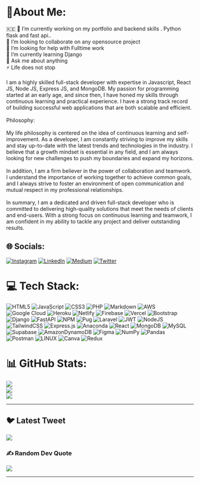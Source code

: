 # 🐻About Me:
🇰🇪
🔭 I’m currently working on my portfolio and backend skills . Python flask and fast api..<br>👯 I’m looking to collaborate on any opensource project<br>🤝 I’m looking for help with Fulltime work<br>🌱 I’m currently learning Django<br>💬 Ask me about anything<br>⚡ Life does not stop<br><br>I am a highly skilled full-stack developer with expertise in Javascript, React JS, Node JS, Express JS, and MongoDB. My passion for programming started at an early age, and since then, I have honed my skills through continuous learning and practical experience. I have a strong track record of building successful web applications that are both scalable and efficient.<br><br>Philosophy:<br><br>My life philosophy is centered on the idea of continuous learning and self-improvement. As a developer, I am constantly striving to improve my skills and stay up-to-date with the latest trends and technologies in the industry. I believe that a growth mindset is essential in any field, and I am always looking for new challenges to push my boundaries and expand my horizons.<br><br>In addition, I am a firm believer in the power of collaboration and teamwork. I understand the importance of working together to achieve common goals, and I always strive to foster an environment of open communication and mutual respect in my professional relationships.<br><br>In summary, I am a dedicated and driven full-stack developer who is committed to delivering high-quality solutions that meet the needs of clients and end-users. With a strong focus on continuous learning and teamwork, I am confident in my ability to tackle any project and deliver outstanding results.

## 🌐 Socials:
[![Instagram](https://img.shields.io/badge/Instagram-%23E4405F.svg?logo=Instagram&logoColor=white)](https://instagram.com/nziokiandrew) [![LinkedIn](https://img.shields.io/badge/LinkedIn-%230077B5.svg?logo=linkedin&logoColor=white)](https://linkedin.com/in/Andrew-Nzioki) [![Medium](https://img.shields.io/badge/Medium-12100E?logo=medium&logoColor=white)](https://medium.com/@Andrew-Nzioki) [![Twitter](https://img.shields.io/badge/Twitter-%231DA1F2.svg?logo=Twitter&logoColor=white)](https://twitter.com/NziokiAndrew) 

# 💻 Tech Stack:
![HTML5](https://img.shields.io/badge/html5-%23E34F26.svg?style=plastic&logo=html5&logoColor=white) ![JavaScript](https://img.shields.io/badge/javascript-%23323330.svg?style=plastic&logo=javascript&logoColor=%23F7DF1E) ![CSS3](https://img.shields.io/badge/css3-%231572B6.svg?style=plastic&logo=css3&logoColor=white) ![PHP](https://img.shields.io/badge/php-%23777BB4.svg?style=plastic&logo=php&logoColor=white) ![Markdown](https://img.shields.io/badge/markdown-%23000000.svg?style=plastic&logo=markdown&logoColor=white) ![AWS](https://img.shields.io/badge/AWS-%23FF9900.svg?style=plastic&logo=amazon-aws&logoColor=white) ![Google Cloud](https://img.shields.io/badge/Google%20Cloud-%234285F4.svg?style=plastic&logo=google-cloud&logoColor=white) ![Heroku](https://img.shields.io/badge/heroku-%23430098.svg?style=plastic&logo=heroku&logoColor=white) ![Netlify](https://img.shields.io/badge/netlify-%23000000.svg?style=plastic&logo=netlify&logoColor=#00C7B7) ![Firebase](https://img.shields.io/badge/firebase-%23039BE5.svg?style=plastic&logo=firebase) ![Vercel](https://img.shields.io/badge/vercel-%23000000.svg?style=plastic&logo=vercel&logoColor=white) ![Bootstrap](https://img.shields.io/badge/bootstrap-%23563D7C.svg?style=plastic&logo=bootstrap&logoColor=white) ![Django](https://img.shields.io/badge/django-%23092E20.svg?style=plastic&logo=django&logoColor=white) ![FastAPI](https://img.shields.io/badge/FastAPI-005571?style=plastic&logo=fastapi) ![NPM](https://img.shields.io/badge/NPM-%23000000.svg?style=plastic&logo=npm&logoColor=white) ![Pug](https://img.shields.io/badge/Pug-FFF?style=plastic&logo=pug&logoColor=A86454) ![Laravel](https://img.shields.io/badge/laravel-%23FF2D20.svg?style=plastic&logo=laravel&logoColor=white) ![JWT](https://img.shields.io/badge/JWT-black?style=plastic&logo=JSON%20web%20tokens) ![NodeJS](https://img.shields.io/badge/node.js-6DA55F?style=plastic&logo=node.js&logoColor=white) ![TailwindCSS](https://img.shields.io/badge/tailwindcss-%2338B2AC.svg?style=plastic&logo=tailwind-css&logoColor=white) ![Express.js](https://img.shields.io/badge/express.js-%23404d59.svg?style=plastic&logo=express&logoColor=%2361DAFB) ![Anaconda](https://img.shields.io/badge/Anaconda-%2344A833.svg?style=plastic&logo=anaconda&logoColor=white) ![React](https://img.shields.io/badge/react-%2320232a.svg?style=plastic&logo=react&logoColor=%2361DAFB) ![MongoDB](https://img.shields.io/badge/MongoDB-%234ea94b.svg?style=plastic&logo=mongodb&logoColor=white) ![MySQL](https://img.shields.io/badge/mysql-%2300f.svg?style=plastic&logo=mysql&logoColor=white) 	![Supabase](https://img.shields.io/badge/Supabase-3ECF8E?style=plastic&logo=supabase&logoColor=white) ![AmazonDynamoDB](https://img.shields.io/badge/Amazon%20DynamoDB-4053D6?style=plastic&logo=Amazon%20DynamoDB&logoColor=white) 	![Figma](https://img.shields.io/badge/figma-%23F24E1E.svg?style=plastic&logo=figma&logoColor=white) ![NumPy](https://img.shields.io/badge/numpy-%23013243.svg?style=plastic&logo=numpy&logoColor=white) ![Pandas](https://img.shields.io/badge/pandas-%23150458.svg?style=plastic&logo=pandas&logoColor=white) ![Postman](https://img.shields.io/badge/Postman-FF6C37?style=plastic&logo=postman&logoColor=white) ![LINUX](https://img.shields.io/badge/Linux-FCC624?style=plastic&logo=linux&logoColor=black) ![Canva](https://img.shields.io/badge/Canva-%2300C4CC.svg?style=plastic&logo=Canva&logoColor=white) ![Redux](https://img.shields.io/badge/redux-%23593d88.svg?style=plastic&logo=redux&logoColor=white)

# 📊 GitHub Stats:
![](https://github-readme-stats.vercel.app/api?username=Andrew-Nzioki&theme=dark&hide_border=false&include_all_commits=false&count_private=false)<br/>
![](https://github-readme-streak-stats.herokuapp.com/?user=Andrew-Nzioki&theme=dark&hide_border=false)<br/>
![](https://github-readme-stats.vercel.app/api/top-langs/?username=Andrew-Nzioki&theme=dark&hide_border=false&include_all_commits=false&count_private=false&layout=compact)

---
## 🐦 Latest Tweet
[![](https://gtce.itsvg.in/api?username=NziokiAndrew)](https://github.com/VishwaGauravIn/github-twitter-card-embed)

### ✍️ Random Dev Quote
![](https://quotes-github-readme.vercel.app/api?type=vetical&theme=radical)

---


